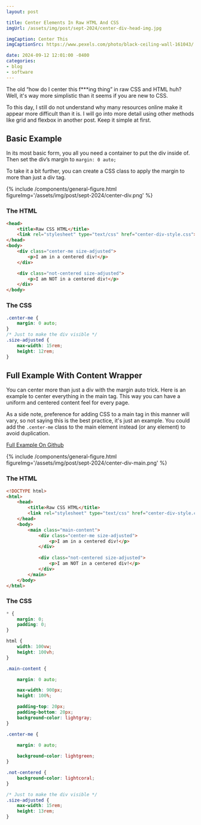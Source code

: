 ```yaml
---
layout: post

title: Center Elements In Raw HTML And CSS
imgUrl: /assets/img/post/sept-2024/center-div-head-img.jpg

imgCaption: Center This
imgCaptionSrc: https://www.pexels.com/photo/black-ceiling-wall-161043/

date: 2024-09-12 12:01:00 -0400
categories:
- blog
- software
---
```

The old “how do I center this f***ing thing” in raw CSS and HTML huh? Well, it's way more simplistic than it seems if you are new to CSS.

To this day, I still do not understand why many resources online make it appear more difficult than it is. I will go into more detail using other methods like grid and flexbox in another post. Keep it simple at first.

## Basic Example

In its most basic form, you all you need a container to put the div inside of. Then set the div’s margin to `margin: 0 auto;`

To take it a bit further, you can create a CSS class to apply the margin to more than just a div tag.

{% include /components/general-figure.html figureImg='/assets/img/post/sept-2024/center-div.png' %}

### The HTML
```html
<head>
    <title>Raw CSS HTML</title>
    <link rel="stylesheet" type="text/css" href="center-div-style.css">
</head>
<body>
    <div class="center-me size-adjusted">
        <p>I am in a centered div!</p>
    </div>

    <div class="not-centered size-adjusted">
        <p>I am NOT in a centered div!</p>
    </div>
</body>
```

### The CSS
```css
.center-me {
    margin: 0 auto;
}
/* Just to make the div visible */
.size-adjusted {
    max-width: 15rem;
    height: 12rem;
}
```

## Full Example With Content Wrapper

You can center more than just a div with the margin auto trick. Here is an example to center everything in the main tag. This way you can have a uniform and centered content feel for every page.

As a side note, preference for adding CSS to a main tag in this manner will vary, so not saying this is the best practice, it's just an example. You could add the `.center-me` class to the main element instead (or any element) to avoid duplication.

<a href="https://github.com/MaliwanDynamics/center-div">Full Example On Github</a>

{% include /components/general-figure.html figureImg='/assets/img/post/sept-2024/center-div-main.png' %}

### The HTML
```html
<!DOCTYPE html>
<html>
    <head>
        <title>Raw CSS HTML</title>
        <link rel="stylesheet" type="text/css" href="center-div-style.css">
    </head>
    <body>
        <main class="main-content">
            <div class="center-me size-adjusted">
                <p>I am in a centered div!</p>
            </div>
    
            <div class="not-centered size-adjusted">
                <p>I am NOT in a centered div!</p>
            </div>
        </main>
    </body>
</html>
```

### The CSS
```css
* {
    margin: 0;
    padding: 0;
}

html {
    width: 100vw;
    height: 100vh;
}

.main-content {

    margin: 0 auto;

    max-width: 900px;
    height: 100%;

    padding-top: 20px;
    padding-bottom: 20px;
    background-color: lightgray;
}

.center-me {
    
    margin: 0 auto;

    background-color: lightgreen;
}

.not-centered {
    background-color: lightcoral;
}

/* Just to make the div visible */
.size-adjusted {
    max-width: 15rem;
    height: 13rem;
}
```